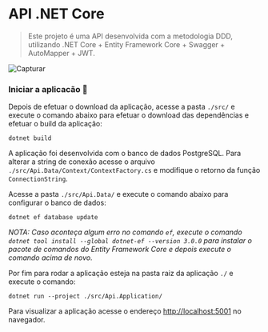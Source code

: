 # API .NET Core

> Este projeto é uma API desenvolvida com a metodologia DDD, utilizando .NET Core + Entity Framework Core + Swagger + AutoMapper + JWT.

![Capturar](https://user-images.githubusercontent.com/6399309/65838294-aec89780-e2cf-11e9-869b-66075e8bb79e.PNG)

### Iniciar a aplicacão :checkered_flag:

Depois de efetuar o download da aplicação, acesse a pasta `./src/` e execute o comando abaixo para efetuar o download das dependências e efetuar o build da aplicação:

```console
dotnet build
```

A aplicação foi desenvolvida com o banco de dados PostgreSQL. Para alterar a string de conexão acesse o arquivo `./src/Api.Data/Context/ContextFactory.cs` e modifique o retorno da função `ConnectionString`.

Acesse a pasta `./src/Api.Data/` e execute o comando abaixo para configurar o banco de dados:

```console
dotnet ef database update
```

_NOTA: Caso aconteça algum erro no comando `ef`, execute o comando `dotnet tool install --global dotnet-ef --version 3.0.0` para instalar o pacote de comandos do Entity Framework Core e depois execute o comando acima de novo._

Por fim para rodar a aplicação esteja na pasta raiz da aplicação `./` e execute o comando:

```console
dotnet run --project ./src/Api.Application/
```

Para visualizar a aplicação acesse o endereço [http://localhost:5001](http://localhost:5001) no navegador.
